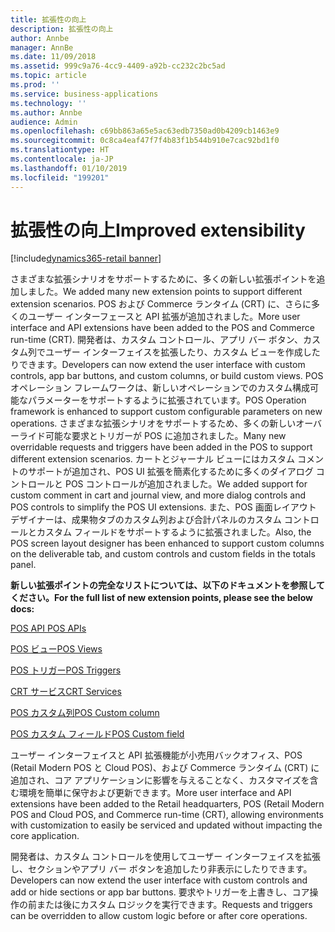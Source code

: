 ```yaml
---
title: 拡張性の向上
description: 拡張性の向上
author: Annbe
manager: AnnBe
ms.date: 11/09/2018
ms.assetid: 999c9a76-4cc9-4409-a92b-cc232c2bc5ad
ms.topic: article
ms.prod: ''
ms.service: business-applications
ms.technology: ''
ms.author: Annbe
audience: Admin
ms.openlocfilehash: c69bb863a65e5ac63edb7350ad0b4209cb1463e9
ms.sourcegitcommit: 0c8ca4eaf47f7f4b83f1b544b910e7cac92bd1f0
ms.translationtype: HT
ms.contentlocale: ja-JP
ms.lasthandoff: 01/10/2019
ms.locfileid: "199201"
---
```

#  <a name="improved-extensibility"></a><span data-ttu-id="c4a0a-103">拡張性の向上</span><span class="sxs-lookup"><span data-stu-id="c4a0a-103">Improved extensibility</span></span> 

[!include[dynamics365-retail banner](../includes/dynamics365-retail.md)]



<span data-ttu-id="c4a0a-104">さまざまな拡張シナリオをサポートするために、多くの新しい拡張ポイントを追加しました。</span><span class="sxs-lookup"><span data-stu-id="c4a0a-104">We added many new extension points to support different extension scenarios.</span></span> <span data-ttu-id="c4a0a-105">POS および Commerce ランタイム (CRT) に、さらに多くのユーザー インターフェースと API 拡張が追加されました。</span><span class="sxs-lookup"><span data-stu-id="c4a0a-105">More user interface and API extensions have been added to the POS and Commerce run-time (CRT).</span></span> <span data-ttu-id="c4a0a-106">開発者は、カスタム コントロール、アプリ バー ボタン、カスタム列でユーザー インターフェイスを拡張したり、カスタム ビューを作成したりできます。</span><span class="sxs-lookup"><span data-stu-id="c4a0a-106">Developers can now extend the user interface with custom controls, app bar buttons, and custom columns, or build custom views.</span></span> <span data-ttu-id="c4a0a-107">POS オペレーション フレームワークは、新しいオペレーションでのカスタム構成可能なパラメーターをサポートするように拡張されています。</span><span class="sxs-lookup"><span data-stu-id="c4a0a-107">POS Operation framework is enhanced to support custom configurable parameters on new operations.</span></span> <span data-ttu-id="c4a0a-108">さまざまな拡張シナリオをサポートするため、多くの新しいオーバーライド可能な要求とトリガーが POS に追加されました。</span><span class="sxs-lookup"><span data-stu-id="c4a0a-108">Many new overridable requests and triggers have been added in the POS to support different extension scenarios.</span></span> <span data-ttu-id="c4a0a-109">カートとジャーナル ビューにはカスタム コメントのサポートが追加され、POS UI 拡張を簡素化するために多くのダイアログ コントロールと POS コントロールが追加されました。</span><span class="sxs-lookup"><span data-stu-id="c4a0a-109">We added support for custom comment in cart and journal view, and more dialog controls and POS controls to simplify the POS UI extensions.</span></span> <span data-ttu-id="c4a0a-110">また、POS 画面レイアウト デザイナーは、成果物タブのカスタム列および合計パネルのカスタム コントロールとカスタム フィールドをサポートするように拡張されました。</span><span class="sxs-lookup"><span data-stu-id="c4a0a-110">Also, the POS screen layout designer has been enhanced to support custom columns on the deliverable tab, and custom controls and custom fields in the totals panel.</span></span>

<span data-ttu-id="c4a0a-111">**新しい拡張ポイントの完全なリストについては、以下のドキュメントを参照してください。**</span><span class="sxs-lookup"><span data-stu-id="c4a0a-111">**For the full list of new extension points, please see the below docs:**</span></span>

[<span data-ttu-id="c4a0a-112">POS API </span><span class="sxs-lookup"><span data-stu-id="c4a0a-112">POS APIs</span></span>](https://docs.microsoft.com/en-us/dynamics365/unified-operations/retail/dev-itpro/pos-apis "Retail POS API ")

[<span data-ttu-id="c4a0a-113">POS ビュー</span><span class="sxs-lookup"><span data-stu-id="c4a0a-113">POS Views</span></span>](https://docs.microsoft.com/en-us/dynamics365/unified-operations/retail/dev-itpro/pos-view-extension "POS ビュー拡張")

[<span data-ttu-id="c4a0a-114">POS トリガー</span><span class="sxs-lookup"><span data-stu-id="c4a0a-114">POS Triggers</span></span>](https://docs.microsoft.com/en-us/dynamics365/unified-operations/retail/dev-itpro/pos-trigger-printing "POS トリガー拡張")

[<span data-ttu-id="c4a0a-115">CRT サービス</span><span class="sxs-lookup"><span data-stu-id="c4a0a-115">CRT Services</span></span>](https://docs.microsoft.com/en-us/dynamics365/unified-operations/retail/dev-itpro/crt-services "CRT サービス")

[<span data-ttu-id="c4a0a-116">POS カスタム列</span><span class="sxs-lookup"><span data-stu-id="c4a0a-116">POS Custom column</span></span>](https://docs.microsoft.com/en-us/dynamics365/unified-operations/retail/dev-itpro/pos-custom-transaction-column "POS カスタム列")

[<span data-ttu-id="c4a0a-117">POS カスタム フィールド</span><span class="sxs-lookup"><span data-stu-id="c4a0a-117">POS Custom field</span></span>](https://docs.microsoft.com/en-us/dynamics365/unified-operations/retail/dev-itpro/custom-field-pos-totals "POS 合計パネル")


<span data-ttu-id="c4a0a-118">ユーザー インターフェイスと API 拡張機能が小売用バックオフィス、POS (Retail Modern POS と Cloud POS)、および Commerce ランタイム (CRT) に追加され、コア アプリケーションに影響を与えることなく、カスタマイズを含む環境を簡単に保守および更新できます。</span><span class="sxs-lookup"><span data-stu-id="c4a0a-118">More user interface and API extensions have been added to the Retail headquarters, POS (Retail Modern POS and Cloud POS, and Commerce run-time (CRT), allowing environments with customization to easily be serviced and updated without impacting the core application.</span></span>

<span data-ttu-id="c4a0a-119">開発者は、カスタム コントロールを使用してユーザー インターフェイスを拡張し、セクションやアプリ バー ボタンを追加したり非表示にしたりできます。</span><span class="sxs-lookup"><span data-stu-id="c4a0a-119">Developers can now extend the user interface with custom controls and add or hide sections or app bar buttons.</span></span> <span data-ttu-id="c4a0a-120">要求やトリガーを上書きし、コア操作の前または後にカスタム ロジックを実行できます。</span><span class="sxs-lookup"><span data-stu-id="c4a0a-120">Requests and triggers can be overridden to allow custom logic before or after core operations.</span></span>
